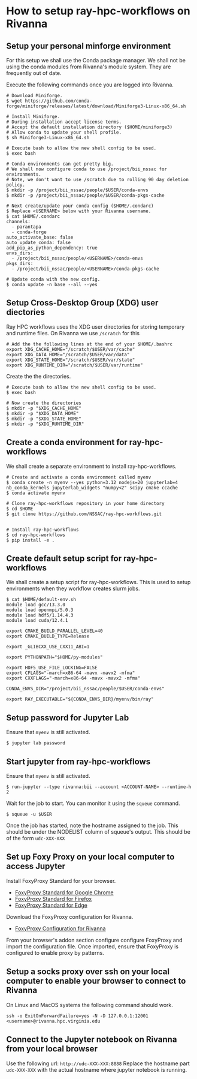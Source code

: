 # How to setup ray-hpc-workflows on Rivanna

## Setup your personal minforge environment

For this setup we shall use the Conda package manager.
We shall not be using the conda modules from Rivanna's module system.
They are frequently out of date.

Execute the following commands once you are logged into Rivanna.

```
# Download Miniforge.
$ wget https://github.com/conda-forge/miniforge/releases/latest/download/Miniforge3-Linux-x86_64.sh

# Install Miniforge.
# During installation accept license terms.
# Accept the default installation directory ($HOME/miniforge3)
# Allow conda to update your shell profile.
$ sh Miniforge3-Linux-x86_64.sh

# Execute bash to allow the new shell config to be used.
$ exec bash

# Conda environments can get pretty big.
# We shall now configure conda to use /project/bii_nssac for environments.
# Note, we don't want to use /scratch due to rolling 90 day deletion policy.
$ mkdir -p /project/bii_nssac/people/$USER/conda-envs
$ mkdir -p /project/bii_nssac/people/$USER/conda-pkgs-cache

# Next create/update your conda config ($HOME/.condarc)
$ Replace <USERNAME> below with your Rivanna username.
$ cat $HOME/.condarc
channels:
  - parantapa
  - conda-forge
auto_activate_base: false
auto_update_conda: false
add_pip_as_python_dependency: true
envs_dirs:
  - /project/bii_nssac/people/<USERNAME>/conda-envs
pkgs_dirs:
  - /project/bii_nssac/people/<USERNAME>/conda-pkgs-cache

# Update conda with the new config.
$ conda update -n base --all --yes
```

## Setup Cross-Desktop Group (XDG) user diectories

Ray HPC workflows uses the XDG user directories
for storing temporary and runtime files.
On Rivanna we use `/scratch` for this

```
# Add the the following lines at the end of your $HOME/.bashrc
export XDG_CACHE_HOME="/scratch/$USER/var/cache"
export XDG_DATA_HOME="/scratch/$USER/var/data"
export XDG_STATE_HOME="/scratch/$USER/var/state"
export XDG_RUNTIME_DIR="/scratch/$USER/var/runtime"
```

Create the the directories.

```
# Execute bash to allow the new shell config to be used.
$ exec bash

# Now create the directories
$ mkdir -p "$XDG_CACHE_HOME"
$ mkdir -p "$XDG_DATA_HOME"
$ mkdir -p "$XDG_STATE_HOME"
$ mkdir -p "$XDG_RUNTIME_DIR"
```

## Create a conda environment for ray-hpc-workflows

We shall create a separate environment to install ray-hpc-workflows.

```
# Create and activate a conda environment called myenv
$ conda create -n myenv --yes python=3.12 nodejs=20 jupyterlab=4 nb_conda_kernels jupyterlab_widgets "numpy<2" scipy cmake ccache
$ conda activate myenv

# Clone ray-hpc-workflows repository in your home directory
$ cd $HOME
$ git clone https://github.com/NSSAC/ray-hpc-workflows.git


# Install ray-hpc-workflows
$ cd ray-hpc-workflows
$ pip install -e .
```

## Create default setup script for ray-hpc-workflows

We shall create a setup script for ray-hpc-workflows.
This is used to setup environments when they workflow creates slurm jobs.

```
$ cat $HOME/default-env.sh
module load gcc/13.3.0
module load openmpi/5.0.3
module load hdf5/1.14.4.3
module load cuda/12.4.1

export CMAKE_BUILD_PARALLEL_LEVEL=40
export CMAKE_BUILD_TYPE=Release

export _GLIBCXX_USE_CXX11_ABI=1

export PYTHONPATH="$HOME/py-modules"

export HDF5_USE_FILE_LOCKING=FALSE
export CFLAGS="-march=x86-64 -mavx -mavx2 -mfma"
export CXXFLAGS="-march=x86-64 -mavx -mavx2 -mfma"

CONDA_ENVS_DIR="/project/bii_nssac/people/$USER/conda-envs"

export RAY_EXECUTABLE="${CONDA_ENVS_DIR}/myenv/bin/ray"
```

## Setup password for Jupyter Lab

Ensure that `myenv` is still activated.

```
$ jupyter lab password
```

## Start jupyter from ray-hpc-workflows

Ensure that `myenv` is still activated.

```
$ run-jupyter --type rivanna:bii --account <ACCOUNT-NAME> --runtime-h 2
```

Wait for the job to start.
You can monitor it using the `squeue` command.

```
$ squeue -u $USER
```

Once the job has started, note the hostname assigned to the job.
This should be under the NODELIST column of squeue's output.
This should be of the form `udc-XXX-XXX`

## Set up Foxy Proxy on your local computer to access Jupyter

Install FoxyProxy Standard for your browser.

* [FoxyProxy Standard for Google Chrome](https://chromewebstore.google.com/detail/foxyproxy/gcknhkkoolaabfmlnjonogaaifnjlfnp?pli=1)
* [FoxyProxy Standard for Firefox](https://addons.mozilla.org/en-US/firefox/addon/foxyproxy-standard/)
* [FoxyProxy Standard for Edge](https://microsoftedge.microsoft.com/addons/detail/foxyproxy/flcnoalcefgkhkinjkffipfdhglnpnem)

Download the FoxyProxy configuration for Rivanna.

* [FoxyProxy Configuration for Rivanna](../extra/Rivanna-FoxyProxy_2024-06-06.json)

From your browser's addon section configure configure FoxyProxy
and import the configuration file.
Once imported, ensure that FoxyProxy is configured to enable proxy by patterns.

## Setup a socks proxy over ssh on your local computer to enable your browser to connect to Rivanna

On Linux and MacOS systems the following command should work.

```
ssh -o ExitOnForwardFailure=yes -N -D 127.0.0.1:12001 <username>@rivanna.hpc.virginia.edu
```

## Connect to the Jupyter notebook on Rivanna from your local browser

Use the following url: `http://udc-XXX-XXX:8888`
Replace the hostname part `udc-XXX-XXX` with the actual hostname where
jupyter notebook is running.

